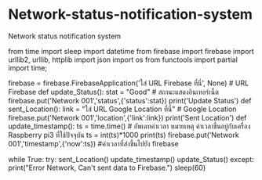 # Network-status-notification-system
Network status notification system

from time import sleep
import datetime
from firebase import firebase
import urllib2, urllib, httplib
import json
import os
from functools import partial
import time;

firebase = firebase.FirebaseApplication('ใส่ URL Firebase ที่นี่', None) # URL Firebase
def update_Status():
    stat = "Good"   # สถานะแสดงอินเทอร์เน็ต
    firebase.put('Network 001','status',{'status':stat})
    print('Update Status')
def sent_Location():
    link = "ใส่ URL Google Location ที่นี่" # Google Location
    firebase.put('Network 001','location',{'link':link})
    print('Sent Location')
def update_timestamp(): 
    ts = time.time()    # อัพเดทค่าเวลา หมายเหตุ ค่าเวลาขึ้นอยู่กับเครื่อง Raspberry pi3 ที่ใช้ปัจจุบัน
    ts = int(ts)*1000
    print(ts)
    firebase.put('Network 001','timestamp',{'now':ts}) #ค่าเวลาที่ส่งขึ้นไปยัง firebase

while True:
    try:
        sent_Location()
        update_timestamp()
        update_Status()
    except:
        print("Error Network, Can't sent data to Firebase.")
    sleep(60)
